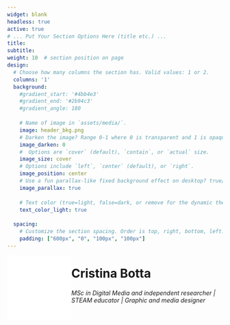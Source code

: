 ```yaml
---
widget: blank
headless: true
active: true
# ... Put Your Section Options Here (title etc.) ...
title:
subtitle:
weight: 10  # section position on page
design:
  # Choose how many columns the section has. Valid values: 1 or 2.
  columns: '1'
  background:
    #gradient_start: '#4bb4e3'
    #gradient_end: '#2b94c3'
    #gradient_angle: 180

    # Name of image in `assets/media/`.
    image: header_bkg.png
    # Darken the image? Range 0-1 where 0 is transparent and 1 is opaque.
    image_darken: 0
    #  Options are `cover` (default), `contain`, or `actual` size.
    image_size: cover
    # Options include `left`, `center` (default), or `right`.
    image_position: center
    # Use a fun parallax-like fixed background effect on desktop? true/false
    image_parallax: true

    # Text color (true=light, false=dark, or remove for the dynamic theme color).
    text_color_light: true
 
  spacing:
    # Customize the section spacing. Order is top, right, bottom, left.
    padding: ["600px", "0", "100px", "100px"]
---
```


<p><img src="/assets/media/crisb_logo_w.svg" style="float:left;width:150px;height:150px;">
<h1>Cristina Botta</h1>
<h6>MSc in Digital Media and independent researcher | </br> 
STEAM educator | Graphic and media designer
</h6>
</p>



